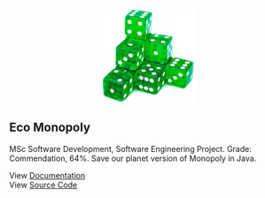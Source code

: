<p align="center">
  <img src="https://github.com/davidgrech/eco-monopoly/blob/master/Images/dice.jpg" width="170" height="170">
</p>

## Eco Monopoly
MSc Software Development, Software Engineering Project. Grade: Commendation, 64%. Save our planet version of Monopoly in Java.

View [Documentation](../master/Save-Our-Planet-Documentation.pdf)  
View [Source Code](../master/Save-Our-Planet-Version-1.0)  

